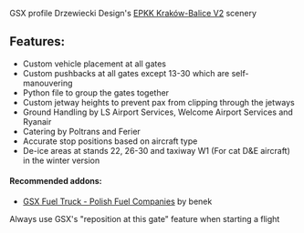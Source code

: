 <!--- Licensed Under: CC BY-NC-ND 4.0 --->
GSX profile Drzewiecki Design's [EPKK Kraków-Balice V2](https://www.drzewiecki-design.net/prodEPKK_MSFS.htm) scenery

## Features:
- Custom vehicle placement at all gates
- Custom pushbacks at all gates except 13-30 which are self-manouvering
- Python file to group the gates together
- Custom jetway heights to prevent pax from clipping through the jetways
- Ground Handling by LS Airport Services, Welcome Airport Services and Ryanair
- Catering by Poltrans and Ferier
- Accurate stop positions based on aircraft type
- De-ice areas at stands 22, 26-30 and taxiway W1 (For cat D&E aircraft) in the winter version

#### Recommended addons:
- [GSX Fuel Truck - Polish Fuel Companies](https://flightsim.to/file/71032/gsx-orlen-aviation-lotos-air-bp) by benek

Always use GSX's "reposition at this gate" feature when starting a flight